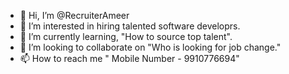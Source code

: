 - 👋 Hi, I’m @RecruiterAmeer
- 👀 I’m interested in hiring talented software developrs.
- 🌱 I’m currently learning, "How to source top talent".
- 💞️ I’m looking to collaborate on "Who is looking for job change."
- 📫 How to reach me " Mobile Number - 9910776694"

<!---
RecruiterAmeer/RecruiterAmeer is a ✨ special ✨ repository because its `README.md` (this file) appears on your GitHub profile.
You can click the Preview link to take a look at your changes.
--->
